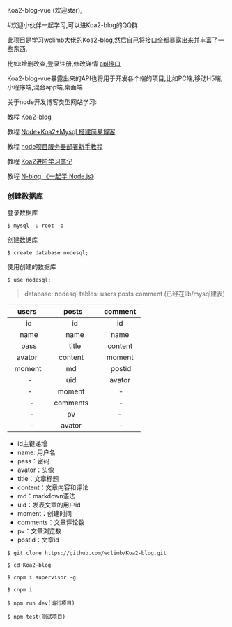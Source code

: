 Koa2-blog-vue (欢迎star),

#欢迎小伙伴一起学习,可以进Koa2-blog的QQ群

此项目是学习wclimb大佬的Koa2-blog,然后自己将接口全都暴露出来并丰富了一些东西,

比如:增删改查,登录注册,修改详情 [api接口](https://github.com/hbb520/Koa2-blog-vue/blob/master/api.md)

Koa2-blog-vue暴露出来的API也将用于开发各个端的项目,比如PC端,移动H5端,小程序端,混合app端,桌面端

关于node开发博客类型网站学习:

教程 [Koa2-blog](https://github.com/wclimb/Koa2-blog)

教程 [Node+Koa2+Mysql 搭建简易博客](http://www.wclimb.site/2017/07/12/Node-Koa2-Mysql-%E6%90%AD%E5%BB%BA%E7%AE%80%E6%98%93%E5%8D%9A%E5%AE%A2/)

教程 [node项目服务器部署新手教程](http://www.wclimb.site/2018/07/28/node%E9%A1%B9%E7%9B%AE%E6%9C%8D%E5%8A%A1%E5%99%A8%E9%83%A8%E7%BD%B2-%E6%96%B0%E6%89%8B%E6%95%99%E7%A8%8B/)

教程 [Koa2进阶学习笔记](https://chenshenhai.github.io/koa2-note/)

教程 [N-blog 《一起学 Node.js》](https://github.com/nswbmw/N-blog)
### 创建数据库 

登录数据库
```
$ mysql -u root -p
```
创建数据库
```
$ create database nodesql;
```
使用创建的数据库
```
$ use nodesql;
```

> database: nodesql  tables: users posts comment  (已经在lib/mysql建表)


| users   | posts    |  comment  |
| :----: | :----:   | :----: |
|   id    |   id    |   id    |
|   name    |   name    |   name    |
|   pass    |   title    |   content    |
|   avator     | content      |   moment    |
|    moment     | md      |    postid   |
|     -    | uid      |   avator    |
|     -    | moment      |    -   |
|     -   | comments      |    -   |      
|     -   | pv             |   -   |      
|     -   |  avator       |    -   |    


* id主键递增
* name: 用户名
* pass：密码
* avator：头像
* title：文章标题
* content：文章内容和评论
* md：markdown语法
* uid：发表文章的用户id 
* moment：创建时间
* comments：文章评论数
* pv：文章浏览数
* postid：文章id

```
$ git clone https://github.com/wclimb/Koa2-blog.git
```
```
$ cd Koa2-blog
```
```
$ cnpm i supervisor -g
```
```
$ cnpm i 
```
```
$ npm run dev(运行项目)
```
```
$ npm test(测试项目)
```
